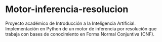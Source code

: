# Motor-inferencia-resolucion
Proyecto académico de Introducción a la Inteligencia Artificial. Implementación en Python de un motor de inferencia por resolución que trabaja con bases de conocimiento en Forma Normal Conjuntiva (CNF).
